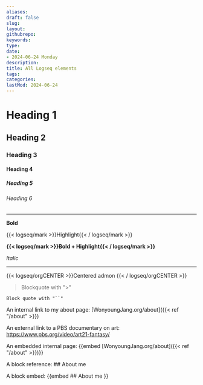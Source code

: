 ```yaml
---
aliases: 
draft: false
slug: 
layout: 
githubrepo: 
keywords: 
type: 
date:
- 2024-06-24 Monday
description: 
title: All Logseq elements
tags:
categories:
lastMod: 2024-06-24
---
```

# Heading 1

## Heading 2

### Heading 3

#### Heading 4

##### Heading 5

###### Heading 6

---

**Bold**

{{< logseq/mark >}}Highlight{{< / logseq/mark >}}

**{{< logseq/mark >}}Bold + Highlight{{< / logseq/mark >}}**

*Italic*

---

{{< logseq/orgCENTER >}}Centered admon
{{< / logseq/orgCENTER >}}

>Blockquote with ">"

`Block quote with "``"`

An internal link to my about page: [WonyoungJang.org/about]({{< ref "/about" >}})

An external link to a PBS documentary on art: https://www.pbs.org/video/art21-fantasy/

An embedded internal page: {{embed [WonyoungJang.org/about]({{< ref "/about" >}})}}

A block reference: ## About me


A block embed: {{embed ## About me
 }}
